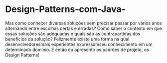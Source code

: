 # Design-Patterns-com-Java-
Mas como conhecer diversas soluções sem precisar passar por vários anos alternando entre escolhas certas e erradas? Como saber o contexto em que essas soluções são adequadas e quais são as contrapartidas dos benefícios da solução? Felizmente existe uma forma na qual desenvolvedoresmais experientes expressamseu conhecimento em um determinado domínio. E então eu apresento os padrões de projeto, os Design Patterns!
